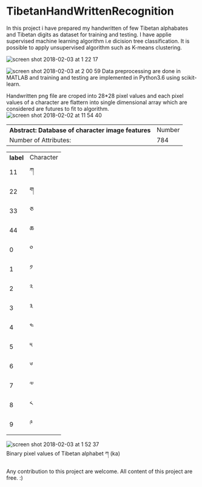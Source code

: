 # TibetanHandWrittenRecognition


In this project i have prepared my handwritten of few Tibetan alphabates and Tibetan digits as dataset for training and testing.
I have applie supervised machine learning algorithm i.e dicision tree classification. It is possible to apply unsupervised 
algorithm such as K-means clustering. 
 
![screen shot 2018-02-03 at 1 22 17](https://user-images.githubusercontent.com/21317182/35753450-d8fb02f2-0885-11e8-814e-dd51e43c54d4.png)

![screen shot 2018-02-03 at 2 00 59](https://user-images.githubusercontent.com/21317182/35753621-7936849e-0886-11e8-85a1-7320fb051f77.png)
Data preprocessing are done in MATLAB and training and testing are implemented in Python3.6 using scikit-learn. 


Handwritten png file are croped into 28*28 pixel values and each pixel values of a character are flattern 
into single dimensional array which are considered are futures to fit to algorithm.
<br>
![screen shot 2018-02-02 at 11 54 40](https://user-images.githubusercontent.com/21317182/35753484-fc1eeb54-0885-11e8-8427-3ee65bc523db.png)

<table>
  <th> Abstract: Database of character image features </th>
  <td> Number </td>
  <tr>
    <td>Number of Attributes:</td>
    <td> 784 </td>
  </tr>
</table>

<table>
  <th> label  </th>
  <td> Character </td>
  <tr>
    <td>11</td>
    <td>ཀ </td>
  </tr>
  <tr>
    <td>22</td>
    <td> ག </td>
  </tr>
  <tr>
    <td>33</td>
    <td>ཅ</td>
  </tr>
  <tr>
    <td>44</td>
    <td> ཆ </td>
  </tr>
  <tr>
    <td>0</td>
    <td> ༠ </td>
  </tr>
  <tr>
    <td>1</td>
    <td> ༡ </td>
  </tr>
  <tr>
    <td>2</td>
    <td> ༢ </td>
  </tr>
  <tr>
    <td>3</td>
    <td> ༣ </td>
  </tr>
  <tr>
    <td>4</td>
    <td> ༤ </td>
  </tr>
  <tr>
    <td>5</td>
    <td> ༥ </td>
  </tr>
  <tr>
    <td>6</td>
    <td> ༦ </td>
  </tr>
  <tr>
    <td>7</td>
    <td> ༧ </td>
  </tr>
  <tr>
    <td>8</td>
    <td> ༨ </td>
  </tr>
  <tr>
    <td>9</td>
    <td> ༩ </td>
  </tr>
</table>
 
 ![screen shot 2018-02-03 at 1 52 37](https://user-images.githubusercontent.com/21317182/35753376-88e56c3a-0885-11e8-8663-e909304ae537.png)
  <br>  Binary pixel values of Tibetan alphabet ཀ (ka)
  
  Any contribution to this project are welcome. All content of this project are free. 
  :)
  
